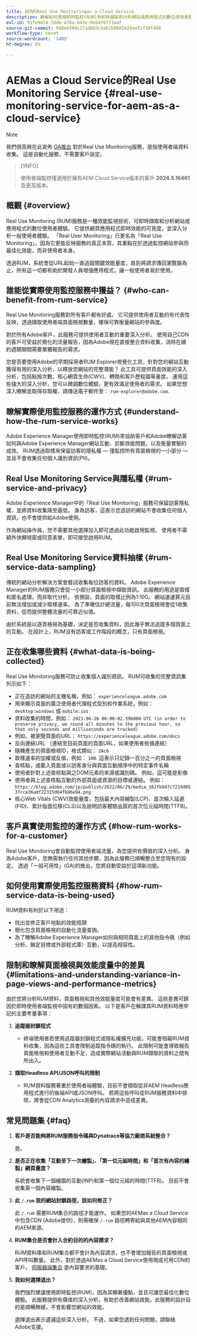 ```yaml
---
title: AEM的Real Use Monitoringas a Cloud Service
description: 瞭解如何使用即時監控(RUM)來即時擷取和分析網站或應用程式的數位使用者體驗。
exl-id: 91fe9454-3dde-476a-843e-0e64f6f73aaf
source-git-commit: 948eb304c17ad86dcbab2b0685428ae51f38f488
workflow-type: tm+mt
source-wordcount: '1409'
ht-degree: 0%

---
```


# AEMas a Cloud Service的Real Use Monitoring Service {#real-use-monitoring-service-for-aem-as-a-cloud-service}

>[!NOTE]
>
>我們很高興在此宣佈 [GA推出](/help/release-notes/release-notes-cloud/release-notes-current.md#real-use-monitoring) 對於Real Use Monitoring服務，是指使用者端資料收集。 這是自動化服務，不需要客戶設定。

>[!INFO]
>
>使用者端監控僅適用於擁有AEM Cloud Service版本的客戶 **2024.5.16461** 及更高版本。

## 概觀 {#overview}

Real Use Monitoring (RUM)服務是一種效能監視技術，可即時擷取和分析網站或應用程式的數位使用者體驗。 它提供網頁應用程式即時效能的可見度，並深入分析一般使用者體驗。 「Real User Monitoring」已更名為「Real Use Monitoring」，因為它更能反映服務的真正本質，其重點在於透過監控網站參與而最佳化效能，而非使用者本身。

透過RUM，系統會從URL起始一直追蹤關鍵效能量度，直到將請求傳回瀏覽器為止，所有這一切都有助於開發人員增強應用程式，讓一般使用者易於使用。

## 誰能從實際使用監控服務中獲益？ {#who-can-benefit-from-rum-service}

Real Use Monitoring服務對所有客戶都有好處。 它可提供使用者互動的有代表性反映，透過擷取使用者端頁面檢視數量，確保可靠衡量網站的參與度。

對於所有Adobe客戶，此服務可提供使用者互動的重要深入分析。 使用自己CDN的客戶可受益於簡化的流量報告，因為Adobe現在直接整合資料收集，消除在續約週期期間需要單獨報告的需求。

您是否要使用Adobe的早期採用者RUM Explorer視覺化工具，針對您的網站互動獲得有用的深入分析，以釋放您網站的完整潛能？ 此工具可提供頁面效能的深入分析，包括點按次數、核心網頁生命(CWV)、轉換和客戶歷程圖等量度。 運用這些強大的深入分析，您可以微調數位體驗，更有效滿足使用者的需求。 如果您想深入瞭解並取得存取權，請傳送電子郵件至： `rum-explorer@adobe.com`.

## 瞭解實際使用監控服務的運作方式 {#understand-how-the-rum-service-works}

Adobe Experience Manager使用即時監控(RUM)來協助客戶和Adobe瞭解訪客如何與Adobe Experience Manager網站互動、診斷效能問題，以及衡量實驗的成效。 RUM透過取樣來保留訪客的隱私權 — 僅監控所有頁面檢視的一小部分 — 並且不會收集任何個人識別資訊(PII)。

## Real Use Monitoring Service與隱私權 {#rum-service-and-privacy}

Adobe Experience Manager中的「Real Use Monitoring」服務可保留訪客隱私權，並將資料收集降至最低。 身為訪客，這表示您造訪的網站不會收集任何個人資訊，也不會提供給Adobe使用。

作為網站操作員，您不需要其他選擇加入即可透過此功能啟用監視。 使用者不需額外快顯視窗或同意表單，即可接受啟用RUM。

## Real Use Monitoring Service資料抽樣 {#rum-service-data-sampling}

傳統的網站分析解決方案會嘗試收集每位訪客的資料。 Adobe Experience Manager的RUM服務只會從一小部分頁面檢視中擷取資訊。 此服務的用途是取樣和匿名處理，而非取代分析。 依預設，頁面的取樣比例為1:100。 網站運運算元目前無法增加或減少取樣速率。 為了準確估計總流量，每100次頁面檢視會從1收集資料，從而提供整體流量的可靠近似值。

由於系統是以逐頁檢視為基礎，決定是否收集資料，因此幾乎無法追蹤多個頁面上的互動。 在設計上，RUM沒有訪客或工作階段的概念，只有頁面檢視。

## 正在收集哪些資料 {#what-data-is-being-collected}

Real Use Monitoring服務可防止收集個人識別資訊。 RUM可收集的完整資訊集列示如下：

* 正在造訪的網站的主機名稱，例如： `experienceleague.adobe.com`
* 用來顯示頁面的廣泛使用者代理程式型別和作業系統，例如： `desktop:windows` 或 `mobile:ios`
* 資料收集的時間，例如： `2021-06-26 06:00:02.596000 UTC (in order to preserve privacy, we round all minutes to the previous hour, so that only seconds and milliseconds are tracked)`
* 例如，被瀏覽頁面的URL： `https://experienceleague.adobe.com/docs`
* 反向連結URL （連結至目前頁面的頁面URL，如果使用者依循連結）
* 隨機產生的頁面檢視ID，格式類似： `2Ac6`
* 取樣速率的加權或反值，例如： `100`. 這表示只記錄一百分之一的頁面檢視
* 查核點，或載入頁面或以訪客身分與頁面互動順序中的特定事件名稱
* 使用者針對上述查核點與之DOM元素的來源或識別碼。 例如，這可能是影像
* 使用者與上述查核點互動的外部頁面或資源的目標或連結。 例如：`https://blog.adobe.com/jp/publish/2022/06/29/media_162fb947c7219d0537cce36adf22315d64fb86e94.png`
* 核心Web Vitals (CWV)效能量度，包括最大內容繪製(LCP)、首次輸入延遲(FID)、累計版面位移(CLS)以及說明訪客體驗品質的首次位元組時間(TTFB)。

## 客戶真實使用監控的運作方式 {#how-rum-works-for-a-customer}

Real Use Monitoring會自動監控使用者端流量，為您提供有價值的深入分析。 身為Adobe客戶，您無需執行任何其他步驟，因為此服務已順暢整合至您現有的設定。 透過「一般可用性」(GA)的推出，您將自動受益於這項新功能。

<!-- Alexandru: hiding temporarily, until we figure out where this needs to be linked to 

If you wish to leverage more insights with this new feature to optimize your digital experiences effortlessly, please see here (link to Row 99). -->

## 如何使用實際使用監控服務資料 {#how-rum-service-data-is-being-used}

RUM資料有利於以下用途：

* 找出並修正客戶地點的效能瓶頸
* 簡化包含頁面檢視的自動化流量查詢。
* 為了瞭解Adobe Experience Manager如何與相同頁面上的其他指令碼（例如分析、鎖定目標或外部程式庫）互動，以提高相容性。

## 限制和瞭解頁面檢視與效能度量中的差異 {#limitations-and-understanding-variance-in-page-views-and-performance-metrics}

由於您將分析RUM資料，頁面檢視和其他效能量度可能會有差異。 這些差異可歸因於即時使用者端監視中固有的數個因素。 以下是客戶在解譯其RUM資料時應牢記的主要考量事項：

1. **追蹤器封鎖程式**

   * 終端使用者若使用追蹤器封鎖程式或隱私權擴充功能，可能會阻礙RUM資料收集，因為這些工具會限制追蹤指令碼的執行。 此限制可能會導致報告頁面檢視和使用者互動不足，造成實際網站活動與RUM擷取的資料之間有所出入。

1. **擷取Headless API/JSON呼叫的限制**

   * RUM資料服務著重於使用者端體驗，目前不會擷取從非AEM Headless應用程式進行的後端API或JSON呼叫。 若將這些呼叫從RUM服務資料中排除，將會從CDN Analytics測量的內容請求中造成差異。

## 常見問題集 {#faq}


1. **客戶是否能夠將RUM服務指令碼與Dynatrace等協力廠商系統整合？**

   是。

1. **是否正在收集「互動至下一次繪製」、「第一位元組時間」和「首次有內容的繪製」網頁量度？**

   系統會收集下一個繪圖的互動(INP)和第一個位元組的時間(TTFB)。  目前不會收集第一個內容繪製。

1. **此 `/.rum` 我的網站封鎖路徑，該如何修正？**

   此 `/.rum` 需要RUM集合的路徑才能運作。  如果您的AEMas a Cloud Service中包含CDN (Adobe提供)，則需確保 `/.rum` 路徑轉寄給與其他AEM內容相同的AEM來源。

1. **RUM集合是否會計入合約目的的內容請求？**

   RUM資料庫和RUM集合都不會計為內容請求，也不會增加報告的頁面檢視或API呼叫數量。 此外，對於透過AEMas a Cloud Service使用現成可用CDN的客戶， [伺服器端集合](#serverside-collection) 是內容要求的基礎。

1. **我如何選擇退出？**

   我們強烈建議使用即時監控(RUM)，因為其顯著優點，並且可讓您最佳化數位體驗。 此服務提供有價值的深入分析，有助於改善網站效能。此服務的設計目的是順暢無縫，不會影響您網站的效能。

   選擇退出表示遺漏這些深入分析。 不過，如果您遇到任何問題，請聯絡Adobe支援。
